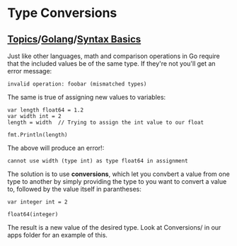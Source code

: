# Type Conversions

## [Topics](../../../topics.md)/[Golang](../index.md)/[Syntax Basics](./index.md)

Just like other languages, math and comparison operations in Go require that the included values be of the same type. If they're not you'll get an error message:

```
invalid operation: foobar (mismatched types)
```

The same is true of assigning new values to variables:

```
var length float64 = 1.2
var width int = 2
length = width  // Trying to assign the int value to our float

fmt.Println(length)
```

The above will produce an error!:

```
cannot use width (type int) as type float64 in assignment
```

The solution is to use **conversions**, which let you convbert a value from one type to another by simply providing the type to you want to convert a value to, followed by the value itself in parantheses:

```
var integer int = 2

float64(integer)
```

The result is a new value of the desired type.
Look at Conversions/ in our apps folder for an example of this.

